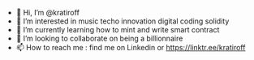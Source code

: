 - 👋 Hi, I’m @kratiroff
- 👀 I’m interested in music techo innovation digital coding solidity
- 🌱 I’m currently learning how to mint and write smart contract
- 💞️ I’m looking to collaborate on being a billionnaire
- 📫 How to reach me : find me on Linkedin or https://linktr.ee/kratiroff

<!---
kratiroff/kratiroff is a ✨ special ✨ repository because its `README.md` (this file) appears on your GitHub profile.
You can click the Preview link to take a look at your changes.
--->
